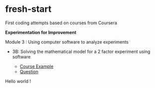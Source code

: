 # fresh-start
First coding attempts based on courses from Coursera

**Experimentation for Improvement**

Module 3 : Using computer software to analyze experiments

- 3B: Solving the mathematical model for a 2 factor experiment using software

  - [Course Example](https://github.com/CaptainErable/fresh-start/blob/master/3B.R)
  - [Question](https://github.com/CaptainErable/fresh-start/blob/master/3B%20Question.R)
    
Hello world !


